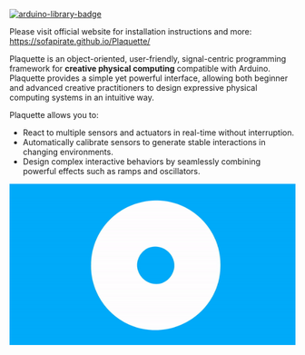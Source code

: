 [![arduino-library-badge](http://www.ardu-badge.com/badge/Plaquette.svg)](http://www.ardu-badge.com/Plaquette)

Please visit official website for installation instructions and more: https://sofapirate.github.io/Plaquette/

Plaquette is an object-oriented, user-friendly, signal-centric programming framework for **creative physical computing** compatible with Arduino. Plaquette provides a simple yet powerful interface, allowing both beginner and advanced creative practitioners to design expressive physical computing systems in an intuitive way.

Plaquette allows you to:
 * React to multiple sensors and actuators in real-time without interruption.
 * Automatically calibrate sensors to generate stable interactions in changing environments.
 * Design complex interactive behaviors by seamlessly combining powerful effects such as ramps and oscillators.

 ![Plaquette animation](https://github.com/SofaPirate/Plaquette/raw/master/extras/docs/images/Plaquette-LogoTextAnim.gif)
